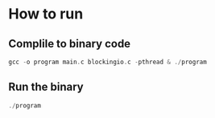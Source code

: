 # How to run
## Complile to binary code
```c
gcc -o program main.c blockingio.c -pthread & ./program
```
## Run the binary
```c
./program
```